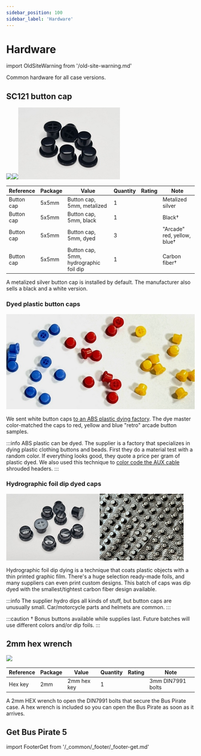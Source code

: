 ```yaml
---
sidebar_position: 100
sidebar_label: 'Hardware'
---
```


# Hardware



import OldSiteWarning from '/old-site-warning.md'

<OldSiteWarning/>




Common hardware for all case versions.

## SC121 button cap

![](./img/sc121.jpg)![](./img/sc121.png)![](./img/key-caps-black-sm.jpg) 

|**Reference**|**Package**|**Value**|**Quantity**|**Rating**|**Note**|
|-|-|-|-|-|-|
|Button cap|5x5mm|Button cap, 5mm, metalized|1||Metalized silver|
|Button cap|5x5mm|Button cap, 5mm, black|1||Black†|
|Button cap|5x5mm|Button cap, 5mm, dyed|3||"Arcade" red, yellow, blue†|
|Button cap|5x5mm|Button cap, 5mm, hydrographic foil dip|1||Carbon fiber†|


A metalized silver button cap is installed by default. The manufacturer also sells a black and a white version.

### Dyed plastic button caps

![Small plastic button caps, dyed red, blue, yellow](./img/caps-color-512.jpg) 

We sent white button caps [to an ABS plastic dying factory](https://forum.buspirate.com/t/dyed-abs-button-caps/119). The dye master color-matched the caps to red, yellow and blue "retro" arcade button samples.

:::info
ABS plastic can be dyed. The supplier is a factory that specializes in dying plastic clothing buttons and beads. First they do a material test with a random color. If everything looks good, they quote a price per gram of plastic dyed. We also used this technique to [color code the AUX cable](/cables) shrouded headers.
:::

### Hydrographic foil dip dyed caps

![](./img/key-caps-carbon.jpg)![](./img/caps-dip-dye-process.jpg)

Hydrographic foil dip dying is a technique that coats plastic objects with a thin printed graphic film. There's a huge selection ready-made foils, and many suppliers can even print custom designs. This batch of caps was dip dyed with the smallest/tightest carbon fiber design available.

:::info
The supplier hydro dips all kinds of stuff, but button caps are unusually small. Car/motorcycle parts and helmets are common.
:::

:::caution
† Bonus buttons available while supplies last. Future batches will use different colors and/or dip foils.
:::

## 2mm hex wrench
![](./img/hexkey.jpg)  

|**Reference**|**Package**|**Value**|**Quantity**|**Rating**|**Note**|
|-|-|-|-|-|-|
|Hex key|2mm  |2mm hex key|1||3mm DIN7991 bolts|

A 2mm HEX wrench to open the DIN7991 bolts that secure the Bus Pirate case. A hex wrench is included so you can open the Bus Pirate as soon as it arrives.

## Get Bus Pirate 5
import FooterGet from '/_common/_footer/_footer-get.md' 

<FooterGet/>
